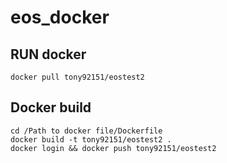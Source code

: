 # eos_docker

## RUN docker 
```
docker pull tony92151/eostest2
```

## Docker build

```
cd /Path to docker file/Dockerfile
docker build -t tony92151/eostest2 .
docker login && docker push tony92151/eostest2
```

